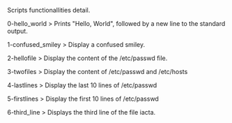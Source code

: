 Scripts functionallities detail.



0-hello_world > Prints "Hello, World", followed by a new line to the standard output.

1-confused_smiley > Display a confused smiley.

2-hellofile > Display the content of the /etc/passwd file.

3-twofiles > Display the content of /etc/passwd and /etc/hosts

4-lastlines > Display the last 10 lines of /etc/passwd

5-firstlines > Display the first 10 lines of /etc/passwd

6-third_line > Displays the third line of the file iacta.
